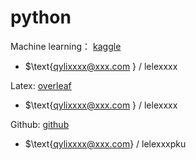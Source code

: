 # python

Machine learning： [kaggle](www.kaggle.com)

- $\text{qylixxxx@xxx.com } / lelexxxx

Latex:  [overleaf](overleaf.com)

- $\text{qylixxxx@xxx.com } / lelexxxx

Github: [github](github.com)

- $\text{qylixxxx@xxx.com} / lelexxxpku
